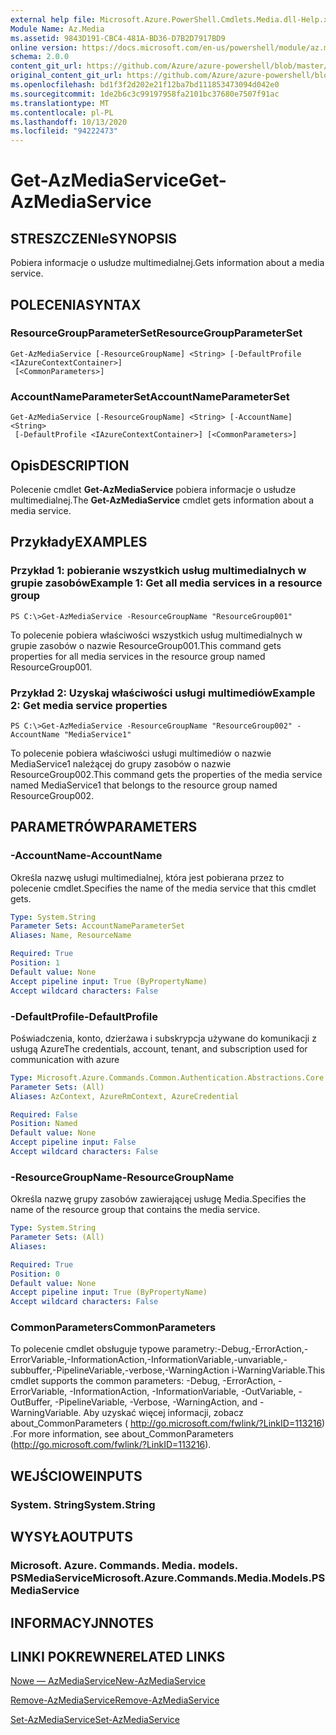 ```yaml
---
external help file: Microsoft.Azure.PowerShell.Cmdlets.Media.dll-Help.xml
Module Name: Az.Media
ms.assetid: 9843D191-CBC4-481A-BD36-D7B2D7917BD9
online version: https://docs.microsoft.com/en-us/powershell/module/az.media/get-azmediaservice
schema: 2.0.0
content_git_url: https://github.com/Azure/azure-powershell/blob/master/src/Media/Media/help/Get-AzMediaService.md
original_content_git_url: https://github.com/Azure/azure-powershell/blob/master/src/Media/Media/help/Get-AzMediaService.md
ms.openlocfilehash: bd1f3f2d202e21f12ba7bd111853473094d042e0
ms.sourcegitcommit: 1de2b6c3c99197958fa2101bc37680e7507f91ac
ms.translationtype: MT
ms.contentlocale: pl-PL
ms.lasthandoff: 10/13/2020
ms.locfileid: "94222473"
---
```

# <span data-ttu-id="5e7b8-101">Get-AzMediaService</span><span class="sxs-lookup"><span data-stu-id="5e7b8-101">Get-AzMediaService</span></span>

## <span data-ttu-id="5e7b8-102">STRESZCZENIe</span><span class="sxs-lookup"><span data-stu-id="5e7b8-102">SYNOPSIS</span></span>
<span data-ttu-id="5e7b8-103">Pobiera informacje o usłudze multimedialnej.</span><span class="sxs-lookup"><span data-stu-id="5e7b8-103">Gets information about a media service.</span></span>

## <span data-ttu-id="5e7b8-104">POLECENIA</span><span class="sxs-lookup"><span data-stu-id="5e7b8-104">SYNTAX</span></span>

### <span data-ttu-id="5e7b8-105">ResourceGroupParameterSet</span><span class="sxs-lookup"><span data-stu-id="5e7b8-105">ResourceGroupParameterSet</span></span>
```
Get-AzMediaService [-ResourceGroupName] <String> [-DefaultProfile <IAzureContextContainer>]
 [<CommonParameters>]
```

### <span data-ttu-id="5e7b8-106">AccountNameParameterSet</span><span class="sxs-lookup"><span data-stu-id="5e7b8-106">AccountNameParameterSet</span></span>
```
Get-AzMediaService [-ResourceGroupName] <String> [-AccountName] <String>
 [-DefaultProfile <IAzureContextContainer>] [<CommonParameters>]
```

## <span data-ttu-id="5e7b8-107">Opis</span><span class="sxs-lookup"><span data-stu-id="5e7b8-107">DESCRIPTION</span></span>
<span data-ttu-id="5e7b8-108">Polecenie cmdlet **Get-AzMediaService** pobiera informacje o usłudze multimedialnej.</span><span class="sxs-lookup"><span data-stu-id="5e7b8-108">The **Get-AzMediaService** cmdlet gets information about a media service.</span></span>

## <span data-ttu-id="5e7b8-109">Przykłady</span><span class="sxs-lookup"><span data-stu-id="5e7b8-109">EXAMPLES</span></span>

### <span data-ttu-id="5e7b8-110">Przykład 1: pobieranie wszystkich usług multimedialnych w grupie zasobów</span><span class="sxs-lookup"><span data-stu-id="5e7b8-110">Example 1: Get all media services in a resource group</span></span>
```
PS C:\>Get-AzMediaService -ResourceGroupName "ResourceGroup001"
```

<span data-ttu-id="5e7b8-111">To polecenie pobiera właściwości wszystkich usług multimedialnych w grupie zasobów o nazwie ResourceGroup001.</span><span class="sxs-lookup"><span data-stu-id="5e7b8-111">This command gets properties for all media services in the resource group named ResourceGroup001.</span></span>

### <span data-ttu-id="5e7b8-112">Przykład 2: Uzyskaj właściwości usługi multimediów</span><span class="sxs-lookup"><span data-stu-id="5e7b8-112">Example 2: Get media service properties</span></span>
```
PS C:\>Get-AzMediaService -ResourceGroupName "ResourceGroup002" -AccountName "MediaService1"
```

<span data-ttu-id="5e7b8-113">To polecenie pobiera właściwości usługi multimediów o nazwie MediaService1 należącej do grupy zasobów o nazwie ResourceGroup002.</span><span class="sxs-lookup"><span data-stu-id="5e7b8-113">This command gets the properties of the media service named MediaService1 that belongs to the resource group named ResourceGroup002.</span></span>

## <span data-ttu-id="5e7b8-114">PARAMETRÓW</span><span class="sxs-lookup"><span data-stu-id="5e7b8-114">PARAMETERS</span></span>

### <span data-ttu-id="5e7b8-115">-AccountName</span><span class="sxs-lookup"><span data-stu-id="5e7b8-115">-AccountName</span></span>
<span data-ttu-id="5e7b8-116">Określa nazwę usługi multimedialnej, która jest pobierana przez to polecenie cmdlet.</span><span class="sxs-lookup"><span data-stu-id="5e7b8-116">Specifies the name of the media service that this cmdlet gets.</span></span>

```yaml
Type: System.String
Parameter Sets: AccountNameParameterSet
Aliases: Name, ResourceName

Required: True
Position: 1
Default value: None
Accept pipeline input: True (ByPropertyName)
Accept wildcard characters: False
```

### <span data-ttu-id="5e7b8-117">-DefaultProfile</span><span class="sxs-lookup"><span data-stu-id="5e7b8-117">-DefaultProfile</span></span>
<span data-ttu-id="5e7b8-118">Poświadczenia, konto, dzierżawa i subskrypcja używane do komunikacji z usługą Azure</span><span class="sxs-lookup"><span data-stu-id="5e7b8-118">The credentials, account, tenant, and subscription used for communication with azure</span></span>

```yaml
Type: Microsoft.Azure.Commands.Common.Authentication.Abstractions.Core.IAzureContextContainer
Parameter Sets: (All)
Aliases: AzContext, AzureRmContext, AzureCredential

Required: False
Position: Named
Default value: None
Accept pipeline input: False
Accept wildcard characters: False
```

### <span data-ttu-id="5e7b8-119">-ResourceGroupName</span><span class="sxs-lookup"><span data-stu-id="5e7b8-119">-ResourceGroupName</span></span>
<span data-ttu-id="5e7b8-120">Określa nazwę grupy zasobów zawierającej usługę Media.</span><span class="sxs-lookup"><span data-stu-id="5e7b8-120">Specifies the name of the resource group that contains the media service.</span></span>

```yaml
Type: System.String
Parameter Sets: (All)
Aliases:

Required: True
Position: 0
Default value: None
Accept pipeline input: True (ByPropertyName)
Accept wildcard characters: False
```

### <span data-ttu-id="5e7b8-121">CommonParameters</span><span class="sxs-lookup"><span data-stu-id="5e7b8-121">CommonParameters</span></span>
<span data-ttu-id="5e7b8-122">To polecenie cmdlet obsługuje typowe parametry:-Debug,-ErrorAction,-ErrorVariable,-InformationAction,-InformationVariable,-unvariable,-subbuffer,-PipelineVariable,-verbose,-WarningAction i-WarningVariable.</span><span class="sxs-lookup"><span data-stu-id="5e7b8-122">This cmdlet supports the common parameters: -Debug, -ErrorAction, -ErrorVariable, -InformationAction, -InformationVariable, -OutVariable, -OutBuffer, -PipelineVariable, -Verbose, -WarningAction, and -WarningVariable.</span></span> <span data-ttu-id="5e7b8-123">Aby uzyskać więcej informacji, zobacz about_CommonParameters ( http://go.microsoft.com/fwlink/?LinkID=113216) .</span><span class="sxs-lookup"><span data-stu-id="5e7b8-123">For more information, see about_CommonParameters (http://go.microsoft.com/fwlink/?LinkID=113216).</span></span>

## <span data-ttu-id="5e7b8-124">WEJŚCIOWE</span><span class="sxs-lookup"><span data-stu-id="5e7b8-124">INPUTS</span></span>

### <span data-ttu-id="5e7b8-125">System. String</span><span class="sxs-lookup"><span data-stu-id="5e7b8-125">System.String</span></span>

## <span data-ttu-id="5e7b8-126">WYSYŁA</span><span class="sxs-lookup"><span data-stu-id="5e7b8-126">OUTPUTS</span></span>

### <span data-ttu-id="5e7b8-127">Microsoft. Azure. Commands. Media. models. PSMediaService</span><span class="sxs-lookup"><span data-stu-id="5e7b8-127">Microsoft.Azure.Commands.Media.Models.PSMediaService</span></span>

## <span data-ttu-id="5e7b8-128">INFORMACYJN</span><span class="sxs-lookup"><span data-stu-id="5e7b8-128">NOTES</span></span>

## <span data-ttu-id="5e7b8-129">LINKI POKREWNE</span><span class="sxs-lookup"><span data-stu-id="5e7b8-129">RELATED LINKS</span></span>

[<span data-ttu-id="5e7b8-130">Nowe — AzMediaService</span><span class="sxs-lookup"><span data-stu-id="5e7b8-130">New-AzMediaService</span></span>](./New-AzMediaService.md)

[<span data-ttu-id="5e7b8-131">Remove-AzMediaService</span><span class="sxs-lookup"><span data-stu-id="5e7b8-131">Remove-AzMediaService</span></span>](./Remove-AzMediaService.md)

[<span data-ttu-id="5e7b8-132">Set-AzMediaService</span><span class="sxs-lookup"><span data-stu-id="5e7b8-132">Set-AzMediaService</span></span>](./Set-AzMediaService.md)


